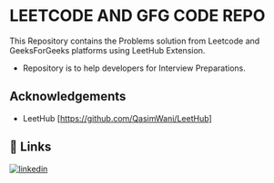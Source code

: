 
# LEETCODE AND GFG CODE REPO
This Repository contains the Problems solution from Leetcode and GeeksForGeeks platforms using LeetHub Extension.
- Repository is to help developers for Interview Preparations.



## Acknowledgements

 - LeetHub [https://github.com/QasimWani/LeetHub]


## 🔗 Links
[![linkedin](https://img.shields.io/badge/linkedin-0A66C2?style=for-the-badge&logo=linkedin&logoColor=white)](https://www.linkedin.com/in/raj-patel-2003)


